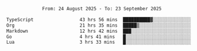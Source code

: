 <div align="center">
<p style="text-align: center;">
<!--START_SECTION:waka-->

```txt
From: 24 August 2025 - To: 23 September 2025

TypeScript                 43 hrs 56 mins  ██████████▓░░░░░░░░░░░░░░   42.53 %
Org                        21 hrs 35 mins  █████▒░░░░░░░░░░░░░░░░░░░   20.90 %
Markdown                   12 hrs 42 mins  ███░░░░░░░░░░░░░░░░░░░░░░   12.30 %
Go                         4 hrs 41 mins   █░░░░░░░░░░░░░░░░░░░░░░░░   04.54 %
Lua                        3 hrs 33 mins   █░░░░░░░░░░░░░░░░░░░░░░░░   03.44 %
```

<!--END_SECTION:waka-->
</p>
</div>
